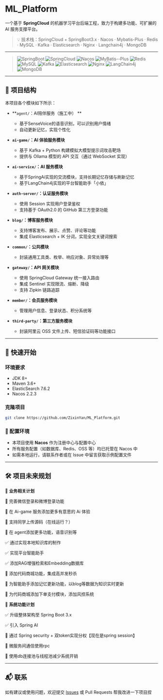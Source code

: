 # ML_Platform

一个基于 **SpringCloud** 的机器学习平台后端工程，致力于构建多功能、可扩展的 AI 服务支撑平台。

> 💡 技术栈：SpringCloud + SpringBoot3.x · Nacos · Mybatis-Plus · Redis · MySQL · Kafka · Elasticsearch · Nginx · Langchain4j · MongoDB

---
> ![SpringBoot](https://img.shields.io/badge/SpringBoot-3.x-brightgreen?logo=spring-boot)
> ![SpringCloud](https://img.shields.io/badge/SpringCloud-2023-blue?logo=spring)
> ![Nacos](https://img.shields.io/badge/Nacos-Config-blueviolet?logo=apache)
> ![MyBatis--Plus](https://img.shields.io/badge/MyBatis--Plus-3.5.x-important)
> ![Redis](https://img.shields.io/badge/Redis-Cache-red?logo=redis)
> ![MySQL](https://img.shields.io/badge/MySQL-8.0-blue?logo=mysql)
> ![Kafka](https://img.shields.io/badge/Kafka-Streaming-black?logo=apachekafka)
> ![Elasticsearch](https://img.shields.io/badge/Elasticsearch-Search-orange?logo=elasticsearch)
> ![Nginx](https://img.shields.io/badge/Nginx-ReverseProxy-brightgreen?logo=nginx)
> ![LangChain4j](https://img.shields.io/badge/LangChain4j-AI%20Agent-yellow)
> ![MongoDB](https://img.shields.io/badge/MongoDB-NoSQL-brightgreen?logo=mongodb)

---

## 🧱 项目结构

本项目各个模块如下所示：

- **`agent/`：AI陪伴服务（施工中） **
  - 基于SenseVoice的语音识别，可以识别用户情绪
  - 自动更新记忆，实现个性化


- **`ai-game/`：AI 体验服务模块**
  - 基于 Kafka + Python 构建模拟大模型提示词攻击靶场
  - 提供与 Ollama 模型的 API 交互（通过 WebSocket 实现）

- **`ai-service/`：AI 服务模块**
  - 基于SpringAi实现的交流模块，支持长期记忆存储与刷新记忆
  - 基于LangChain4j实现的平台智能助手「小依」

- **`auth-server/`：认证服务模块**
  - 使用 Session 实现用户登录鉴权
  - 支持基于 OAuth2.0 的 GitHub 第三方登录功能

- **`blog/`：博客服务模块**
  - 支持博客发布、展示、点赞、评论等功能
  - 集成 Elasticsearch + IK 分词，实现全文关键词搜索

- **`common/`：公共模块**
  - 封装通用工具类、枚举、响应对象、异常处理等

- **`gateway/`：API 网关模块**
  - 使用 SpringCloud Gateway 统一接入路由
  - 集成 Sentinel 实现限流、熔断、降级
  - 支持 Zipkin 链路追踪

- **`member/`：会员服务模块**
  - 管理用户信息、登录状态、积分系统等

- **`third-party/`：第三方服务模块**
  - 封装阿里云 OSS 文件上传、短信验证码等功能接口

---

## 🚀 快速开始

### 环境要求

- JDK 8+
- Maven 3.6+
- ElasticSearch 7.6.2
- Nacos 2.2.3

### 克隆项目

```bash
git clone https://github.com/ZixinYan/ML_Platform.git
```

### 🔧 配置环境

- 本项目使用 **Nacos** 作为注册中心与配置中心
- 所有服务配置（如数据库、Redis、OSS 等）均已托管在 Nacos 中
- 如需本地运行，请联系作者或在 Issue 中留言获取示例配置文件

---

## 🛠️ 项目未来规划
🚀 **业务相关计划**

🔲 完善微信登录和微博登录功能

🔲 在 Ai-game 服务添加更多有意思的 Ai 体验

🔲 支持同学上传源码（在线运行？）

🔲 在 agent添加更多功能，语音识别等

✅ 通过实现本地知识库的制作

✅ 实现平台智能助手

✅ 添加RAG增强检索和Embedding数据库

🔲 添加代码商城功能，集成高并发秒杀

🔲 为智能助手添加记忆更新功能，以blog等数据为知识实时更新

🔲 为代码商城添加下单支付模块，添加风控系统

🚀 **系统功能计划**

✅ 升级整体架构至 Spring Boot 3.x

✅ 引入 Spring AI

🔲 通过 Spring security + 双token实现分权【现在是spring session】

🔲 微服务间通信使用rpc

🔲 使用db连接池与线程池减少系统开销


---

## 📬 联系

如有建议或使用问题，欢迎提交 [Issues](https://github.com/ZixinYan/ML_Platform/issues) 或 Pull Requests 帮我改进一下项目捏

